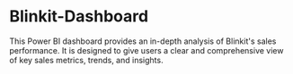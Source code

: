 # Blinkit-Dashboard
This Power BI dashboard provides an in-depth analysis of Blinkit's sales performance. It is designed to give users a clear and comprehensive view of key sales metrics, trends, and insights.
